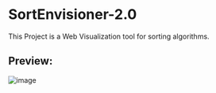 # SortEnvisioner-2.0

This Project is a Web Visualization tool for sorting algorithms.

## Preview:

![image](https://user-images.githubusercontent.com/55031190/126062576-fd97655c-d432-4a9d-928b-3026369bd3f7.png)
 
 
